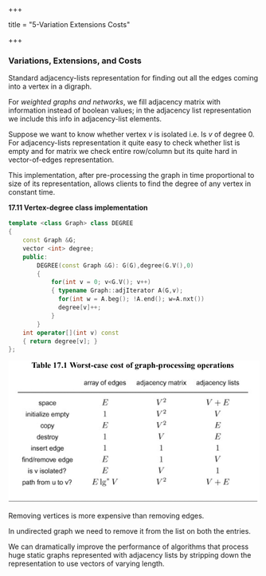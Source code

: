 +++

title = "5-Variation Extensions Costs"

+++

### Variations, Extensions, and Costs

Standard adjacency-lists representation for finding out all the edges coming into a vertex in a digraph.

For *weighted graphs and networks*, we fill adjacency matrix with information instead of boolean values; in the adjacency list representation we include this info in  adjacency-list elements.

Suppose we want to know whether vertex $v$ is isolated i.e. Is $v$ of degree 0. For adjacency-lists representation it quite easy to check whether list is empty and for matrix we check entire row/column but its quite hard in vector-of-edges representation.

 This implementation, after pre-processing the graph in time proportional to size of its representation, allows clients to find the degree of any vertex in constant time.

**17.11 Vertex-degree class implementation**

````c++
template <class Graph> class DEGREE
{
    const Graph &G;
    vector <int> degree;
    public:
    	DEGREE(const Graph &G): G(G),degree(G.V(),0)
        {
            for(int v = 0; v<G.V(); v++)
            { typename Graph::adjIterator A(G,v);
              for(int w = A.beg(); !A.end(); w=A.nxt())
              degree[v]++;
            }
        }
    int operator[](int v) const
    { return degree[v]; }
};
````

![image-20210106201409694](5_Variation_Extensions_Costs.assets/image-20210106201409694.png)

Removing vertices is more expensive than removing edges.

In undirected graph we need to remove it from the list on both the entries.

We can dramatically improve the performance of algorithms that process huge static graphs represented with adjacency lists by stripping down the representation to use vectors of varying length.

